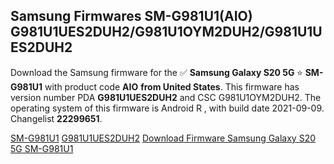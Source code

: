 <h2>Samsung Firmwares SM-G981U1(AIO) G981U1UES2DUH2/G981U1OYM2DUH2/G981U1UES2DUH2</h2>
Download the Samsung firmware for the ✅ <strong>Samsung Galaxy S20 5G </strong> ⭐ <strong>SM-G981U1</strong> with product code <strong>AIO</strong> <strong> from United States</strong>. This firmware has version number PDA <strong>G981U1UES2DUH2</strong> and CSC G981U1OYM2DUH2. The operating system of this firmware is Android R , with build date 2021-09-09. Changelist <strong>22299651</strong>.


[SM-G981U1](https://samfirm.shop/samsung/model/SM-G981U1)
[G981U1UES2DUH2](https://samfirm.shop/samsung/pda/G981U1UES2DUH2)
[Download Firmware Samsung Galaxy S20 5G SM-G981U1](https://samfirm.shop/samsung/firmware/454262)
